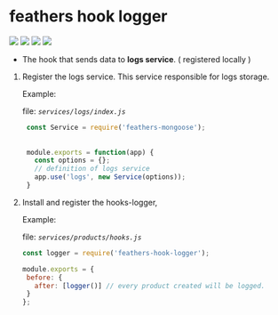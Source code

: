# feathers hook logger

<img src="https://img.shields.io/github/tag/oizpans/feathers-hook-logger.svg" /> <img src="https://img.shields.io/npm/v/jest.svg?label=jest" /> <img src="https://img.shields.io/npm/v/eslint.svg?label=eslint" /> <img src="https://img.shields.io/npm/v/@feathersjs/feathers.svg?label=@feathersjs/feathers" />

- The hook that sends data to **logs service**. ( registered locally )


1. Register the logs service. This service responsible for logs storage.

   Example:

   file: *`services/logs/index.js`*
   ```js
    const Service = require('feathers-mongoose');
    
    
    module.exports = function(app) {
      const options = {};
      // definition of logs service
      app.use('logs', new Service(options));
    }
   ```

2. Install and register the hooks-logger, 

   Example: 

   file: *`services/products/hooks.js`*

   ```js
   const logger = require('feathers-hook-logger');

   module.exports = {
    before: {
      after: [logger()] // every product created will be logged. 
    }
   };
   ```

